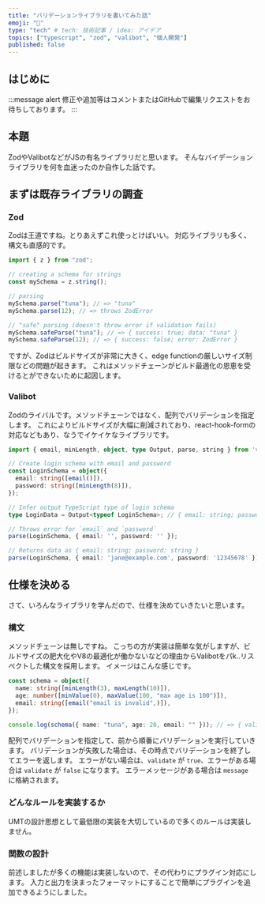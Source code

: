```yaml
---
title: "バリデーションライブラリを書いてみた話"
emoji: "📝"
type: "tech" # tech: 技術記事 / idea: アイデア
topics: ["typescript", "zod", "valibot", "個人開発"]
published: false
---
```


## はじめに

:::message alert
修正や追加等はコメントまたはGitHubで編集リクエストをお待ちしております。
:::

## 本題

ZodやValibotなどがJSの有名ライブラリだと思います。
そんなバイデーションライブラリを何を血迷ったのか自作した話です。

## まずは既存ライブラリの調査

### Zod

Zodは王道ですね。とりあえずこれ使っとけばいい。
対応ライブラリも多く、構文も直感的です。

```ts
import { z } from "zod";

// creating a schema for strings
const mySchema = z.string();

// parsing
mySchema.parse("tuna"); // => "tuna"
mySchema.parse(12); // => throws ZodError

// "safe" parsing (doesn't throw error if validation fails)
mySchema.safeParse("tuna"); // => { success: true; data: "tuna" }
mySchema.safeParse(12); // => { success: false; error: ZodError }
```

ですが、Zodはビルドサイズが非常に大きく、edge functionの厳しいサイズ制限などの問題が起きます。
これはメソッドチェーンがビルド最適化の恩恵を受けるとができないために起因します。

### Valibot

Zodのライバルです。メソッドチェーンではなく、配列でバリデーションを指定します。
これによりビルドサイズが大幅に削減されており、react-hook-formの対応などもあり、なうでイケイケなライブラリです。

```ts
import { email, minLength, object, type Output, parse, string } from 'valibot'; // 1.15 kB

// Create login schema with email and password
const LoginSchema = object({
  email: string([email()]),
  password: string([minLength(8)]),
});

// Infer output TypeScript type of login schema
type LoginData = Output<typeof LoginSchema>; // { email: string; password: string }

// Throws error for `email` and `password`
parse(LoginSchema, { email: '', password: '' });

// Returns data as { email: string; password: string }
parse(LoginSchema, { email: 'jane@example.com', password: '12345678' });
```

## 仕様を決める

さて、いろんなライブラリを学んだので、仕様を決めていきたいと思います。

### 構文

メソッドチェーンは無しですね。
こっちの方が実装は簡単な気がしますが、ビルドサイズの肥大化やV8の最適化が働かないなどの理由からValibotをパk..リスペクトした構文を採用します。
イメージはこんな感じです。

```ts
const schema = object({
  name: string([minLength(3), maxLength(10)]),
  age: number([minValue(0), maxValue(100, "max age is 100")]),
  email: string([email("email is invalid",)]),
});

console.log(schema({ name: "tuna", age: 20, email: "" })); // => { validate: false, message: "email is invalid", type: { ... } }
```

配列でバリデーションを指定して、前から順番にバリデーションを実行していきます。
バリデーションが失敗した場合は、その時点でバリデーションを終了してエラーを返します。
エラーがない場合は、`validate` が `true`、エラーがある場合は `validate` が `false` になります。
エラーメッセージがある場合は `message` に格納されます。

### どんなルールを実装するか

UMTの設計思想として最低限の実装を大切しているので多くのルールは実装しません。

### 関数の設計

前述しましたが多くの機能は実装しないので、その代わりにプラグイン対応にします。
入力と出力を決まったフォーマットにすることで簡単にプラグインを追加できるようにしました。

